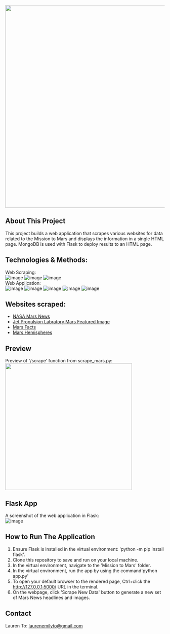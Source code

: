 <img src="https://i.pinimg.com/originals/e0/6d/8b/e06d8be6a953c0348b09f2b0d1b02474.jpg" width=640 align=center> <br>

## About This Project
This project builds a web application that scrapes various websites for data related to the Mission to Mars and displays the information in a single HTML page. MongoDB is used with Flask to deploy results to an HTML page.

## Technologies & Methods:
Web Scraping: <br>
![image](https://img.shields.io/badge/technologies-Beautiful%20Soup-blue)
![image](https://img.shields.io/badge/technologies-Pandas-blue)
![image](https://img.shields.io/badge/technologies-Splinter-blue) <br>
Web Application: <br>
![image](https://img.shields.io/badge/technologies-MongoDB-brightgreen)
![image](https://img.shields.io/badge/technologies-flask-brightgreen)
![image](https://img.shields.io/badge/technologies-bootstrap-brightgreen)
![image](https://img.shields.io/badge/technologies-html-brightgreen)
![image](https://img.shields.io/badge/technologies-css-brightgreen)

## Websites scraped:
- [NASA Mars News](https://redplanetscience.com/)
- [Jet Propulsion Labratory Mars Featured Image](https://spaceimages-mars.com/)
- [Mars Facts](https://galaxyfacts-mars.com/)
- [Mars Hemispheres](https://marshemispheres.com/)

## Preview
Preview of '/scrape' function from scrape_mars.py:
<br>
<img src="https://i.pinimg.com/originals/ce/34/55/ce345585ddc7d30437d6ff24d96ddbb0.jpg" width=400 align=center> <br>

## Flask App
A screenshot of the web application in Flask: <br>
![image](https://i.pinimg.com/originals/33/8a/4b/338a4bfa2557ef2f89b00c43f7bf6627.jpg)

## How to Run The Application
1. Ensure Flask is installed in the virtual environment: 'python -m pip install flask'.
2. Clone this repository to save and run on your local machine.
3. In the virtual environment, navigate to the 'Mission to Mars' folder.
4. In the virtual environment, run the app by using the command'python app.py'
5. To open your default browser to the rendered page, Ctrl+click the http://127.0.0.1:5000/ URL in the terminal.
6. On the webpage, click 'Scrape New Data' button to generate a new set of Mars News headlines and images.

## Contact
Lauren To: [laurenemilyto@gmail.com](laurenemilyto@gmail.com)
